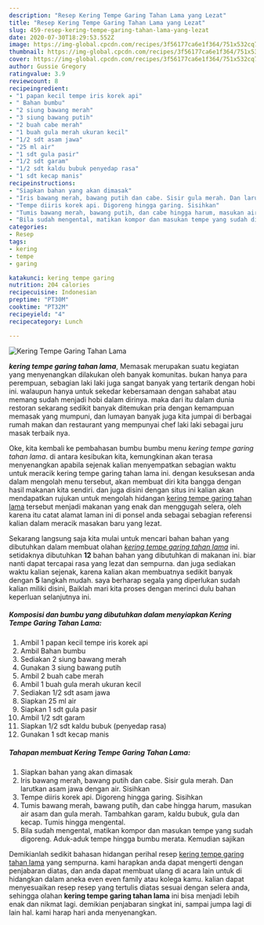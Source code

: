 ```yaml
---
description: "Resep Kering Tempe Garing Tahan Lama yang Lezat"
title: "Resep Kering Tempe Garing Tahan Lama yang Lezat"
slug: 459-resep-kering-tempe-garing-tahan-lama-yang-lezat
date: 2020-07-30T18:29:53.552Z
image: https://img-global.cpcdn.com/recipes/3f56177ca6e1f364/751x532cq70/kering-tempe-garing-tahan-lama-foto-resep-utama.jpg
thumbnail: https://img-global.cpcdn.com/recipes/3f56177ca6e1f364/751x532cq70/kering-tempe-garing-tahan-lama-foto-resep-utama.jpg
cover: https://img-global.cpcdn.com/recipes/3f56177ca6e1f364/751x532cq70/kering-tempe-garing-tahan-lama-foto-resep-utama.jpg
author: Gussie Gregory
ratingvalue: 3.9
reviewcount: 8
recipeingredient:
- "1 papan kecil tempe iris korek api"
- " Bahan bumbu"
- "2 siung bawang merah"
- "3 siung bawang putih"
- "2 buah cabe merah"
- "1 buah gula merah ukuran kecil"
- "1/2 sdt asam jawa"
- "25 ml air"
- "1 sdt gula pasir"
- "1/2 sdt garam"
- "1/2 sdt kaldu bubuk penyedap rasa"
- "1 sdt kecap manis"
recipeinstructions:
- "Siapkan bahan yang akan dimasak"
- "Iris bawang merah, bawang putih dan cabe. Sisir gula merah. Dan larutkan asam jawa dengan air. Sisihkan"
- "Tempe diiris korek api. Digoreng hingga garing. Sisihkan"
- "Tumis bawang merah, bawang putih, dan cabe hingga harum, masukan air asam dan gula merah. Tambahkan garam, kaldu bubuk, gula dan kecap. Tumis hingga mengental."
- "Bila sudah mengental, matikan kompor dan masukan tempe yang sudah digoreng. Aduk-aduk tempe hingga bumbu merata. Kemudian sajikan"
categories:
- Resep
tags:
- kering
- tempe
- garing

katakunci: kering tempe garing 
nutrition: 204 calories
recipecuisine: Indonesian
preptime: "PT30M"
cooktime: "PT32M"
recipeyield: "4"
recipecategory: Lunch

---
```



![Kering Tempe Garing Tahan Lama](https://img-global.cpcdn.com/recipes/3f56177ca6e1f364/751x532cq70/kering-tempe-garing-tahan-lama-foto-resep-utama.jpg)

<b><i>kering tempe garing tahan lama</i></b>, Memasak merupakan suatu kegiatan yang menyenangkan dilakukan oleh banyak komunitas. bukan hanya para perempuan, sebagian laki laki juga sangat banyak yang tertarik dengan hobi ini. walaupun hanya untuk sekedar kebersamaan dengan sahabat atau memang sudah menjadi hobi dalam dirinya. maka dari itu dalam dunia restoran sekarang sedikit banyak ditemukan pria dengan kemampuan memasak yang mumpuni, dan lumayan banyak juga kita jumpai di berbagai rumah makan dan restaurant yang mempunyai chef laki laki sebagai juru masak terbaik nya.



Oke, kita kembali ke pembahasan bumbu bumbu menu <i>kering tempe garing tahan lama</i>. di antara kesibukan kita, kemungkinan akan terasa menyenangkan apabila sejenak kalian menyempatkan sebagian waktu untuk meracik kering tempe garing tahan lama ini. dengan kesuksesan anda dalam mengolah menu tersebut, akan membuat diri kita bangga dengan hasil makanan kita sendiri. dan juga disini dengan situs ini kalian akan mendapatkan rujukan untuk mengolah hidangan <u>kering tempe garing tahan lama</u> tersebut menjadi makanan yang enak dan menggugah selera, oleh karena itu catat alamat laman ini di ponsel anda sebagai sebagian referensi kalian dalam meracik masakan baru yang lezat.


Sekarang langsung saja kita mulai untuk mencari bahan bahan yang dibutuhkan dalam membuat olahan <u><i>kering tempe garing tahan lama</i></u> ini. setidaknya dibutuhkan <b>12</b> bahan bahan yang dibutuhkan di makanan ini. biar nanti dapat tercapai rasa yang lezat dan sempurna. dan juga sediakan waktu kalian sejenak, karena kalian akan membuatnya sedikit banyak dengan <b>5</b> langkah mudah. saya berharap segala yang diperlukan sudah kalian miliki disini, Baiklah mari kita proses dengan merinci dulu bahan keperluan selanjutnya ini.

<!--inarticleads1-->

##### Komposisi dan bumbu yang dibutuhkan dalam menyiapkan Kering Tempe Garing Tahan Lama:

1. Ambil 1 papan kecil tempe iris korek api
1. Ambil  Bahan bumbu
1. Sediakan 2 siung bawang merah
1. Gunakan 3 siung bawang putih
1. Ambil 2 buah cabe merah
1. Ambil 1 buah gula merah ukuran kecil
1. Sediakan 1/2 sdt asam jawa
1. Siapkan 25 ml air
1. Siapkan 1 sdt gula pasir
1. Ambil 1/2 sdt garam
1. Siapkan 1/2 sdt kaldu bubuk (penyedap rasa)
1. Gunakan 1 sdt kecap manis




<!--inarticleads2-->

##### Tahapan membuat Kering Tempe Garing Tahan Lama:

1. Siapkan bahan yang akan dimasak
1. Iris bawang merah, bawang putih dan cabe. Sisir gula merah. Dan larutkan asam jawa dengan air. Sisihkan
1. Tempe diiris korek api. Digoreng hingga garing. Sisihkan
1. Tumis bawang merah, bawang putih, dan cabe hingga harum, masukan air asam dan gula merah. Tambahkan garam, kaldu bubuk, gula dan kecap. Tumis hingga mengental.
1. Bila sudah mengental, matikan kompor dan masukan tempe yang sudah digoreng. Aduk-aduk tempe hingga bumbu merata. Kemudian sajikan




Demikianlah sedikit bahasan hidangan perihal resep <u>kering tempe garing tahan lama</u> yang sempurna. kami harapkan anda dapat mengerti dengan penjabaran diatas, dan anda dapat membuat ulang di acara lain untuk di hidangkan dalam aneka even even family atau kolega kamu. kalian dapat menyesuaikan resep resep yang tertulis diatas sesuai dengan selera anda, sehingga olahan <b>kering tempe garing tahan lama</b> ini bisa menjadi lebih enak dan nikmat lagi. demikian penjabaran singkat ini, sampai jumpa lagi di lain hal. kami harap hari anda menyenangkan.
